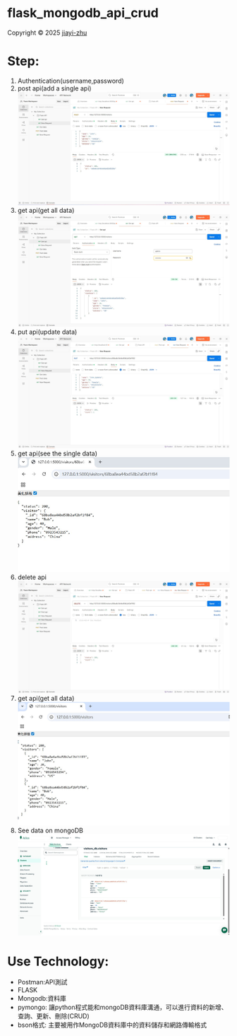 # flask_mongodb_api_crud

<p> Copyright © 2025 <a href="https://github.com/zhu7055">jiayi-zhu</a></p>

# Step:
1. Authentication(username,password)
2. post api(add a single api)
   ![POST_api_2.jpg](/images/POST_api_2.jpg)
3. get api(get all data)
   ![GET_api.jpg](/images/GET_api.jpg)
4. put api(update data)
   ![PUT_api.jpg](/images/PUT_api.jpg)
5. get api(see the single data)
   ![find_single_api.jpg](/images/find_single_api.jpg)
6. delete api
   ![DELETE_api.jpg](/images/DELETE_api.jpg)
7. get api(get all data)
   ![get_all_api_browser.jpg](/images/get_all_api_browser.jpg)
8. See data on mongoDB
   ![MongoDB_data.jpg](/images/MongoDB_data.jpg)
# Use Technology:

- Postman:API測試
- FLASK
- Mongodb:資料庫
- pymongo: 讓python程式能和mongoDB資料庫溝通，可以進行資料的新增、查詢、更新、刪除(CRUD)
- bson格式: 主要被用作MongoDB資料庫中的資料儲存和網路傳輸格式
